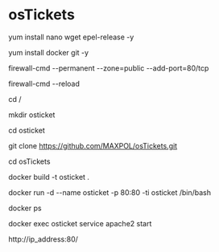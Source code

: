 # osTickets

yum install nano wget epel-release -y

yum install docker git -y

firewall-cmd --permanent --zone=public --add-port=80/tcp

firewall-cmd --reload

cd /

mkdir osticket

cd osticket

git clone https://github.com/MAXPOL/osTickets.git

cd osTickets

docker build -t osticket .

docker run -d --name osticket -p 80:80 -ti osticket /bin/bash

docker ps

docker exec osticket service apache2 start

http://ip_address:80/
